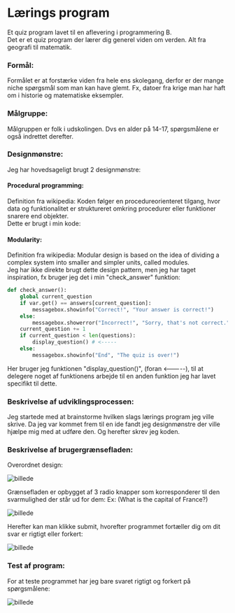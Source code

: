 # Lærings program

Et quiz program lavet til en aflevering i programmering B.   
Det er et quiz program der lærer dig generel viden om verden. Alt fra geografi til matematik.

### Formål:

Formålet er at forstærke viden fra hele ens skolegang, derfor er der mange niche spørgsmål som man kan have glemt. Fx, datoer fra krige man har haft om i historie og matematiske eksempler.

### Målgruppe:

Målgruppen er folk i udskolingen. Dvs en alder på 14-17, spørgsmålene er også indrettet derefter.

### Designmønstre:

Jeg har hovedsageligt brugt 2 designmønstre:

#### Procedural programming:
Definition fra wikipedia: Koden følger en procedureorienteret tilgang, hvor data og funktionalitet er struktureret omkring procedurer eller funktioner snarere end objekter.   
Dette er brugt i min kode:


#### Modularity:
Definition fra wikipedia: Modular design is based on the idea of dividing a complex system into smaller and simpler units, called modules.   
Jeg har ikke direkte brugt dette design pattern, men jeg har taget inspiration, fx bruger jeg det i min "check_answer" funktion:
```python
def check_answer():
    global current_question
    if var.get() == answers[current_question]:
        messagebox.showinfo("Correct!", "Your answer is correct!")
    else:
        messagebox.showerror("Incorrect!", "Sorry, that's not correct.")
    current_question += 1
    if current_question < len(questions):
        display_question() # <-----
    else:
        messagebox.showinfo("End", "The quiz is over!")
```
Her bruger jeg funktionen "display_question()", (foran <-----), til at delegere noget af funktionens arbejde til en anden funktion jeg har lavet specifikt til dette. 

### Beskrivelse af udviklingsprocessen:

Jeg startede med at brainstorme hvilken slags lærings program jeg ville skrive. Da jeg var kommet frem til en ide fandt jeg designmønstre der ville hjælpe mig med at udføre den. Og herefter skrev jeg koden.


### Beskrivelse af brugergrænsefladen:
Overordnet design:

![billede](https://github.com/albertsigp/Learning-thing/assets/32582639/4d55a70f-fb0e-4bf7-8e47-ac7e7c9912c4)


Grænsefladen er opbygget af 3 radio knapper som korresponderer til den svarmulighed der står ud for dem:
Ex: (What is the capital of France?)

![billede](https://github.com/albertsigp/Learning-thing/assets/32582639/7ce1d384-f098-489d-bb04-e6e76d014192)

Herefter kan man klikke submit, hvorefter programmet fortæller dig om dit svar er rigtigt eller forkert:

![billede](https://github.com/albertsigp/Learning-thing/assets/32582639/9683094f-02dc-427d-a4de-b6e29a05d146)



### Test af program:
For at teste programmet har jeg bare svaret rigtigt og forkert på spørgsmålene:

![billede](https://github.com/albertsigp/Learning-thing/assets/32582639/32111d31-9846-4b62-87be-972ca9ff4d28)


